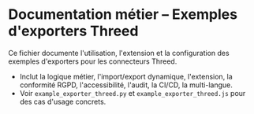 # Documentation métier – Exemples d'exporters Threed

Ce fichier documente l'utilisation, l'extension et la configuration des exemples d'exporters pour les connecteurs Threed.
- Inclut la logique métier, l'import/export dynamique, l'extension, la conformité RGPD, l'accessibilité, l'audit, la CI/CD, la multi-langue.
- Voir `example_exporter_threed.py` et `example_exporter_threed.js` pour des cas d'usage concrets.
